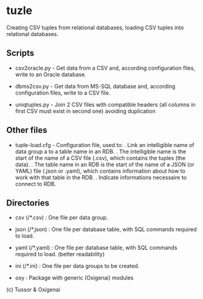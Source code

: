 # tuzle

Creating CSV tuples from relational databases, loading CSV tuples into relational databases.

## Scripts

- csv2oracle.py - Get data from a CSV and, according configuration files, write to an Oracle database.

- dbms2csv.py - Get data from MS-SQL database and, according configuration files, write to a CSV file.

- uniqtuples.py - Join 2 CSV files with compatible headers (all columns in first CSV must exist in second one) avoiding duplication

## Other files

- tuple-load.cfg - Configuration file, used to:
. Link an intelligible name of data group a to a table name in an RDB.
  . The intelligible name is the start of the name of a CSV file (.csv), which contains the tuples (the data).
  . The table name in an RDB is the start of the name of a JSON (or YAML) file (.json or .yaml), which contains information about how to work with that table in the RDB.
. Indicate informations necessaire to connect to RDB.

## Directories

- csv (/\*.csv) : One file per data group.

- json (/\*.json) : One file per database table, with SQL commands required to load.

- yaml (/\*.yaml) : One file per database table, with SQL commands required to load. (better readability)

- ini (/\*.ini) : One file per data groups to be created.

- oxy : Package with generic (Oxigenai) modules

(c) Tussor & Oxigenai
